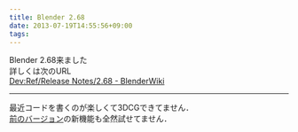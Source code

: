 ```yaml
---
title: Blender 2.68
date: 2013-07-19T14:55:56+09:00
tags: 
---
```


Blender 2\.68来ました  
詳しくは次のURL  
[Dev:Ref/Release Notes/2\.68 \- BlenderWiki](http://wiki.blender.org/index.php/Dev:Ref/Release_Notes/2.68)



* * *

  
最近コードを書くのが楽しくて3DCGできてません．  
[前のバージョン](http://folioscope.hatenablog.jp/entry/2013/05/09/232451)の新機能も全然試せてません．